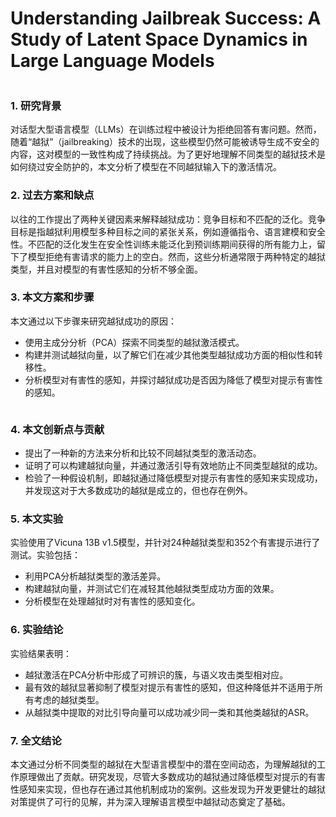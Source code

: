 # Understanding Jailbreak Success: A Study of Latent Space Dynamics in Large Language Models

<figure><img src="../../.gitbook/assets/image (13) (1) (1).png" alt=""><figcaption></figcaption></figure>

### 1. 研究背景

对话型大型语言模型（LLMs）在训练过程中被设计为拒绝回答有害问题。然而，随着“越狱”（jailbreaking）技术的出现，这些模型仍然可能被诱导生成不安全的内容，这对模型的一致性构成了持续挑战。为了更好地理解不同类型的越狱技术是如何绕过安全防护的，本文分析了模型在不同越狱输入下的激活情况。

### 2. 过去方案和缺点

以往的工作提出了两种关键因素来解释越狱成功：竞争目标和不匹配的泛化。竞争目标是指越狱利用模型多种目标之间的紧张关系，例如遵循指令、语言建模和安全性。不匹配的泛化发生在安全性训练未能泛化到预训练期间获得的所有能力上，留下了模型拒绝有害请求的能力上的空白。然而，这些分析通常限于两种特定的越狱类型，并且对模型的有害性感知的分析不够全面。

### 3. 本文方案和步骤

本文通过以下步骤来研究越狱成功的原因：

* 使用主成分分析（PCA）探索不同类型的越狱激活模式。
* 构建并测试越狱向量，以了解它们在减少其他类型越狱成功方面的相似性和转移性。
* 分析模型对有害性的感知，并探讨越狱成功是否因为降低了模型对提示有害性的感知。

<figure><img src="../../.gitbook/assets/image (14) (1) (1).png" alt=""><figcaption></figcaption></figure>

### 4. 本文创新点与贡献

* 提出了一种新的方法来分析和比较不同越狱类型的激活动态。
* 证明了可以构建越狱向量，并通过激活引导有效地防止不同类型越狱的成功。
* 检验了一种假设机制，即越狱通过降低模型对提示有害性的感知来实现成功，并发现这对于大多数成功的越狱是成立的，但也存在例外。

### 5. 本文实验

实验使用了Vicuna 13B v1.5模型，并针对24种越狱类型和352个有害提示进行了测试。实验包括：

* 利用PCA分析越狱类型的激活差异。
* 构建越狱向量，并测试它们在减轻其他越狱类型成功方面的效果。
* 分析模型在处理越狱时对有害性的感知变化。

### 6. 实验结论

实验结果表明：

* 越狱激活在PCA分析中形成了可辨识的簇，与语义攻击类型相对应。
* 最有效的越狱显著抑制了模型对提示有害性的感知，但这种降低并不适用于所有考虑的越狱类型。
* 从越狱类中提取的对比引导向量可以成功减少同一类和其他类越狱的ASR。

### 7. 全文结论

本文通过分析不同类型的越狱在大型语言模型中的潜在空间动态，为理解越狱的工作原理做出了贡献。研究发现，尽管大多数成功的越狱通过降低模型对提示的有害性感知来实现，但也存在通过其他机制成功的案例。这些发现为开发更健壮的越狱对策提供了可行的见解，并为深入理解语言模型中越狱动态奠定了基础。
